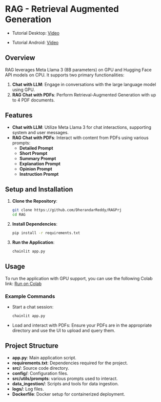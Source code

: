 # RAG - Retrieval Augmented Generation
- Tutorial Desktop: [Video](https://www.linkedin.com/posts/shaik-sirajuddin-144484243_ai-machinelearning-rag-activity-7211332250167042048-3s3W?utm_source=share&utm_medium=member_desktop)

- Tutorial Android: [Video](https://www.linkedin.com/posts/sirajuddin-shaik-_ai-machinelearning-rag-activity-7211332250167042048-DW9P?utm_source=share&utm_medium=member_android)
## Overview

RAG leverages Meta Llama 3 (8B parameters) on GPU and Hugging Face API models on CPU. It supports two primary functionalities:

1. **Chat with LLM**: Engage in conversations with the large language model using GPU.
2. **RAG Chat with PDFs**: Perform Retrieval-Augmented Generation with up to 4 PDF documents.

## Features

- **Chat with LLM**: Utilize Meta Llama 3 for chat interactions, supporting system and user messages.
- **RAG Chat with PDFs**: Interact with content from PDFs using various prompts:
  - **Detailed Prompt**
  - **Short Prompt**
  - **Summary Prompt**
  - **Explanation Prompt**
  - **Opinion Prompt**
  - **Instruction Prompt**

## Setup and Installation

1. **Clone the Repository**:

   ```bash
   git clone https://github.com/DherandarReddy/RAGPrj
   cd RAG
   ```

2. **Install Dependencies**:

   ```bash
   pip install -r requirements.txt
   ```

3. **Run the Application**:
   ```bash
   chainlit app.py
   ```

## Usage

To run the application with GPU support, you can use the following Colab link:
[Run on Colab](https://colab.research.google.com/drive/1xAsvqijHaGq0CI8fom1LaJn0RpHgu3jX)

### Example Commands

- Start a chat session:

  ```bash
  chainlit app.py
  ```

- Load and interact with PDFs:
  Ensure your PDFs are in the appropriate directory and use the UI to upload and query them.

## Project Structure

- **app.py**: Main application script.
- **requirements.txt**: Dependencies required for the project.
- **src/**: Source code directory.
- **config/**: Configuration files.
- **src/utils/prompts**: various prompts used to interact.
- **data_ingestion/**: Scripts and tools for data ingestion.
- **logs/**: Log files.
- **Dockerfile**: Docker setup for containerized deployment.

